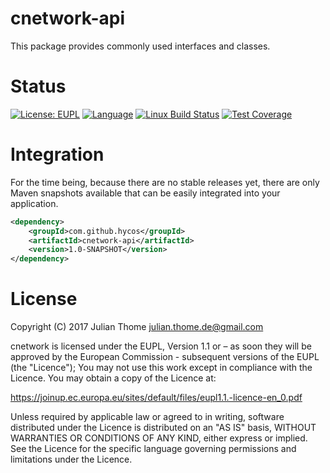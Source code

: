 # cnetwork-api

This package provides commonly used interfaces and classes.

# Status

[![License: EUPL](https://img.shields.io/badge/License-EUPL-yellow.svg)][licence]
[![Language](http://img.shields.io/badge/language-java-brightgreen.svg)][language]
[![Linux Build Status](https://img.shields.io/travis/hycos/cnetwork-api/master.svg?label=Linux%20build)][travis]
[![Test Coverage](https://codecov.io/gh/hycos/cnetwork-api/branch/master/graph/badge.svg)][coverage]

[licence]: https://joinup.ec.europa.eu/sites/default/files/eupl1.1.-licence-en_0.pdf
[language]: https://www.java.com
[travis]: https://travis-ci.org/hycos/cnetwork-api
[coverage]: https://codecov.io/gh/hycos/cnetwork-api

# Integration

For the time being, because there are no stable releases yet, there are only
Maven snapshots available that can be easily integrated into your application.

```xml
<dependency>
    <groupId>com.github.hycos</groupId>
    <artifactId>cnetwork-api</artifactId>
    <version>1.0-SNAPSHOT</version>
</dependency>
```
# License

Copyright (C) 2017 Julian Thome <julian.thome.de@gmail.com>

cnetwork is licensed under the EUPL, Version 1.1 or – as soon
they will be approved by the European Commission - subsequent versions of the
EUPL (the "Licence"); You may not use this work except in compliance with the
Licence. You may obtain a copy of the Licence at:

https://joinup.ec.europa.eu/sites/default/files/eupl1.1.-licence-en_0.pdf

Unless required by applicable law or agreed to in writing, software distributed
under the Licence is distributed on an "AS IS" basis, WITHOUT WARRANTIES OR
CONDITIONS OF ANY KIND, either express or implied.  See the Licence for the
specific language governing permissions and limitations under the Licence.

